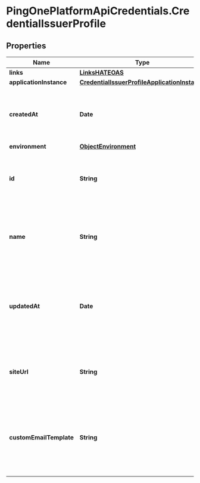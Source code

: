 # PingOnePlatformApiCredentials.CredentialIssuerProfile

## Properties

Name | Type | Description | Notes
------------ | ------------- | ------------- | -------------
**links** | [**LinksHATEOAS**](LinksHATEOAS.md) |  | [optional] 
**applicationInstance** | [**CredentialIssuerProfileApplicationInstance**](CredentialIssuerProfileApplicationInstance.md) |  | [optional] 
**createdAt** | **Date** | A string that specifies the date and time the issuer profile was created. | [optional] [readonly] 
**environment** | [**ObjectEnvironment**](ObjectEnvironment.md) |  | [optional] 
**id** | **String** | A string that specifies the identifier (UUID) of the credential issuer. | [optional] [readonly] 
**name** | **String** | The name of the credential issuer. This will be included in credentials issued. | 
**updatedAt** | **Date** | A string that specifies the date and time the credential issuer profile was last updated; can be null. | [optional] [readonly] 
**siteUrl** | **String** | A string that specifies the base URL associated with the credential issuer. | [optional] 
**customEmailTemplate** | **String** | A string that specifies the default notification template used in credential issuance notifications. Deprecated. | [optional] 


